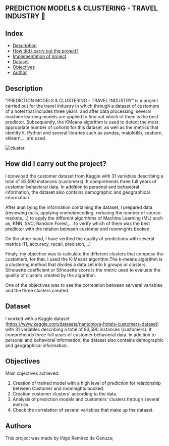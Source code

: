 ## PREDICTION MODELS & CLUSTERING - TRAVEL INDUSTRY :hotel:
                                

##  Index

- [Description](#Description)
- [How did I carry out the project?](#How-did-I-carry-out-the-project)
- [Implementation of project](#Implementation-of-project)
- [Dataset](#Dataset)
- [Objectives](#Objectives)
- [Author](#Author)

##  Description

"PREDICTION MODELS & CLUSTERING - TRAVEL INDUSTRY" is a project carried out for the travel industry in which through a dataset of customers of a hotel that includes three years, and after data processing, several machine learning models are applied to find out which of them is the best predictor. Subsequently, the KMeans algorithm is used to detect the most appropriate number of cohorts for this dataset, as well as the metrics that identify it.  Python and several libraries such as pandas, matplotlib, seaborn, sklearn,... are used.

![cluster](raw.githubusercontent.com/iremirezdeganuza72/Cohort_Analysis/main/pictures/cluster.png)



## How did I carry out the project?

I donwload the customer dataset from Kaggle with 31 variables describing a total of 83,590 instances (customers). It comprehends three full years of customer behavioral data. In addition to personal and behavioral information, the dataset also contains demographic and geographical information

After analizying the information containing the dataset, I prepared data (reviewing nulls, applying onehotencoding, reducing the number of source markets,...) to apply the different algorithms of Machine Learning (ML) such as; KNN, SVC, Random Forest,... to verify which of them was the best predictor with the relation between customer and roomnights booked. 

On the other hand, I have verified the quality of predictions with several metrics (f1, accuracy, recall, precision,...)

Finaly, my objective was to calculate the different clusters that compose the customers, for that,  I used the K-Means algorithm.The k-means algorithm is a clustering method that divides a data set into k groups or clusters. Silhouette coefficient or Silhouette score is the  metric used to evaluate the quality of clusters created by the algorithm.

One of the objectives was to see the correlation between serveral variables and the three clusters created.

## Dataset

I worked with a Kaggle dataset (https://www.kaggle.com/datasets/nantonio/a-hotels-customers-dataset) with 31 variables describing a total of 83,590 instances (customers). It comprehends three full years of customer behavioral data. In addition to personal and behavioral information, the dataset also contains demographic and geographical information.

## Objectives

Main objectives achieved:

1. Creation of trained model with a high level of prediction for relationship between Customer and roomnights booked.
2. Creation  customer clusters' according to the data.
3. Analysis of prediction models and customers' clusters through several metrics.
4. Check the correlation of several variables that make up the dataset.

## Authors

This project was made by Iñigo Remirez de Ganuza;
